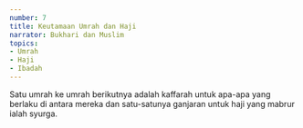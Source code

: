 ```yaml
---
number: 7
title: Keutamaan Umrah dan Haji
narrator: Bukhari dan Muslim
topics:
- Umrah
- Haji
- Ibadah
---
```


Satu umrah ke umrah berikutnya adalah kaffarah untuk apa-apa yang berlaku di antara mereka dan satu-satunya ganjaran untuk haji yang mabrur ialah syurga.

